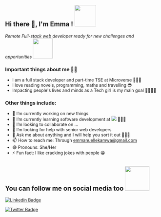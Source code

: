 <h2> Hi there 👋, I'm Emma ! <img src="https://media.giphy.com/media/WOwiryOPA0G6jhKqB0/giphy.gif" width="70"></h2>

<p><em>Remote Full-stack web developer ready for new challenges and opportunities </em><img src="https://media.giphy.com/media/4GaHBQh3f4jBEpbQvP/giphy.gif" width="65"></p>

### Important things about me 👩🏽

* I am a full stack developer and part-time TSE at Microverse 👨🏽‍💻
* I love reading novels, programming, maths and travelling 😎
* Impacting people's lives and minds as a Tech girl is my main goal 👨🏽‍💻✨

### Other things include:

- 🔭 I’m currently working on new things 
- 🌱 I’m currently learning software development at ![](https://img.shields.io/badge/Microverse-blueviolet) 👨🏽‍💻
- 👯 I’m looking to collaborate on ...
- 🤔 I’m looking for help with senior web developers
- 💬 Ask me about anything and I will help you sort it out 💪🏽😉
- 📫 How to reach me: Through emmanuellekamwa@gmail.com
- 😄 Pronouns: She/Her
- ⚡ Fun fact: I like cracking jokes with people 😁

<h2> You can follow me on social media too <img src="https://media.giphy.com/media/3QwogXfR2vfZS/giphy.gif" width="80"></h2>

[![Linkedin Badge](https://img.shields.io/badge/-Ellie%20Villalejos-blue?style=flat-square&logo=Linkedin&logoColor=white&link=https://www.linkedin.com/in/emmanuelle-alix-kamwa-86145a1a4/)](https://www.linkedin.com/in/emmanuelle-alix-kamwa-86145a1a4/)

[![Twitter Badge](https://img.shields.io/badge/-@miss_elliev_-1ca0f1?style=flat-square&labelColor=1ca0f1&logo=twitter&logoColor=white&link=https://twitter.com/AlixKamwa)](https://twitter.com/AlixKamwa)
